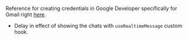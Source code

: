 Reference for creating credentials in Google Developer specifically for Gmail right [here](https://developers.google.com/gmail/api/quickstart/nodejs).

- Delay in effect of showing the chats with `useRealtimeMessage` custom hook.
